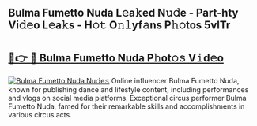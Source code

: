 ## Bulma Fumetto Nuda L𝚎a𝚔ed N𝚞𝚍e - Part-hty Vi𝚍𝚎o L𝚎a𝚔s - H𝚘𝚝 O𝚗𝚕yf𝚊ns P𝚑𝚘tos 5vlTr

# <h2><a href="http://kf3c74s.oniu.top/?m=Bulma+Fumetto+Nuda">🔗👉 🔴 Bulma Fumetto Nuda P𝚑ot𝚘𝚜 V𝚒d𝚎o</a></h2>

[![Bulma Fumetto Nuda Nu𝚍e𝚜](https://i.imgur.com/0qMVB7G.gif)](http://kf3c74s.oniu.top/?m=Bulma+Fumetto+Nuda)
Online influencer Bulma Fumetto Nuda, known for publishing dance and lifestyle content, including performances and vlogs on social media platforms. Exceptional circus performer Bulma Fumetto Nuda, famed for their remarkable skills and accomplishments in various circus acts.  
